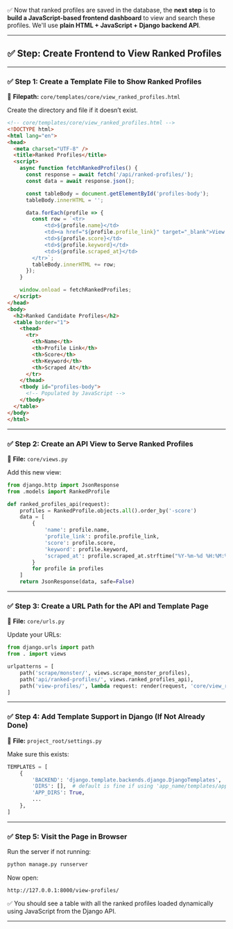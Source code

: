 ✅ Now that ranked profiles are saved in the database, the **next step** is to **build a JavaScript-based frontend dashboard** to view and search these profiles. We'll use **plain HTML + JavaScript + Django backend API**.

---

## ✅ Step: Create Frontend to View Ranked Profiles

---

### ✅ Step 1: Create a Template File to Show Ranked Profiles

📁 **Filepath:** `core/templates/core/view_ranked_profiles.html`

Create the directory and file if it doesn’t exist.

```html
<!-- core/templates/core/view_ranked_profiles.html -->
<!DOCTYPE html>
<html lang="en">
<head>
  <meta charset="UTF-8" />
  <title>Ranked Profiles</title>
  <script>
    async function fetchRankedProfiles() {
      const response = await fetch('/api/ranked-profiles/');
      const data = await response.json();

      const tableBody = document.getElementById('profiles-body');
      tableBody.innerHTML = '';

      data.forEach(profile => {
        const row = `<tr>
            <td>${profile.name}</td>
            <td><a href="${profile.profile_link}" target="_blank">View Profile</a></td>
            <td>${profile.score}</td>
            <td>${profile.keyword}</td>
            <td>${profile.scraped_at}</td>
        </tr>`;
        tableBody.innerHTML += row;
      });
    }

    window.onload = fetchRankedProfiles;
  </script>
</head>
<body>
  <h2>Ranked Candidate Profiles</h2>
  <table border="1">
    <thead>
      <tr>
        <th>Name</th>
        <th>Profile Link</th>
        <th>Score</th>
        <th>Keyword</th>
        <th>Scraped At</th>
      </tr>
    </thead>
    <tbody id="profiles-body">
      <!-- Populated by JavaScript -->
    </tbody>
  </table>
</body>
</html>
```

---

### ✅ Step 2: Create an API View to Serve Ranked Profiles

📄 **File:** `core/views.py`

Add this new view:

```python
from django.http import JsonResponse
from .models import RankedProfile

def ranked_profiles_api(request):
    profiles = RankedProfile.objects.all().order_by('-score')
    data = [
        {
            'name': profile.name,
            'profile_link': profile.profile_link,
            'score': profile.score,
            'keyword': profile.keyword,
            'scraped_at': profile.scraped_at.strftime("%Y-%m-%d %H:%M:%S"),
        }
        for profile in profiles
    ]
    return JsonResponse(data, safe=False)
```

---

### ✅ Step 3: Create a URL Path for the API and Template Page

📄 **File:** `core/urls.py`

Update your URLs:

```python
from django.urls import path
from . import views

urlpatterns = [
    path('scrape/monster/', views.scrape_monster_profiles),
    path('api/ranked-profiles/', views.ranked_profiles_api),
    path('view-profiles/', lambda request: render(request, 'core/view_ranked_profiles.html')),
]
```

---

### ✅ Step 4: Add Template Support in Django (If Not Already Done)

📄 **File:** `project_root/settings.py`

Make sure this exists:

```python
TEMPLATES = [
    {
        'BACKEND': 'django.template.backends.django.DjangoTemplates',
        'DIRS': [],  # default is fine if using 'app_name/templates/app_name'
        'APP_DIRS': True,
        ...
    },
]
```

---

### ✅ Step 5: Visit the Page in Browser

Run the server if not running:

```bash
python manage.py runserver
```

Now open:

```
http://127.0.0.1:8000/view-profiles/
```

✅ You should see a table with all the ranked profiles loaded dynamically using JavaScript from the Django API.

---
